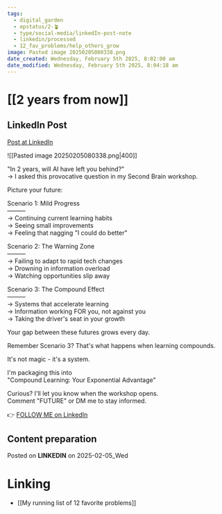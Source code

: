 ```yaml
---
tags:
  - digital_garden
  - epstatus/2-🪴
  - type/social-media/linkedIn-post-note
  - linkedin/processed
  - 12_fav_problems/help_others_grow
image: Pasted image 20250205080338.png
date_created: Wednesday, February 5th 2025, 8:02:00 am
date_modified: Wednesday, February 5th 2025, 8:04:18 am
---
```

# [[2 years from now]]
## LinkedIn Post
[Post at LinkedIn](https://www.linkedin.com/posts/sebastiankamilli_in-2-years-will-ai-have-left-you-behind-activity-7292799363938963458---CE?utm_source=share&utm_medium=member_desktop&rcm=ACoAAA1M1pkBgWCYPhT45EpfLiHzViQqRWNCIv4)

![[Pasted image 20250205080338.png|400]]

"In 2 years, will AI have left you behind?"  
→ I asked this provocative question in my Second Brain workshop.  
  
Picture your future:  
  
Scenario 1: Mild Progress  
———  
→ Continuing current learning habits  
→ Seeing small improvements  
→ Feeling that nagging "I could do better"  
  
Scenario 2: The Warning Zone  
———  
→ Failing to adapt to rapid tech changes  
→ Drowning in information overload  
→ Watching opportunities slip away  
  
Scenario 3: The Compound Effect  
———  
→ Systems that accelerate learning  
→ Information working FOR you, not against you  
→ Taking the driver's seat in your growth  
  
Your gap between these futures grows every day.  
  
Remember Scenario 3? That's what happens when learning compounds.  
  
It's not magic - it's a system.  
  
I'm packaging this into  
"Compound Learning: Your Exponential Advantage"  
  
Curious? I'll let you know when the workshop opens.  
Comment "FUTURE" or DM me to stay informed.

👉 [FOLLOW ME on LinkedIn](https://www.linkedin.com/comm/mynetwork/discovery-see-all?usecase=PEOPLE_FOLLOWS&followMember=sebastiankamilli)

## Content preparation

Posted on **LINKEDIN** on 2025-02-05_Wed
# Linking
+ [[My running list of 12 favorite problems]]